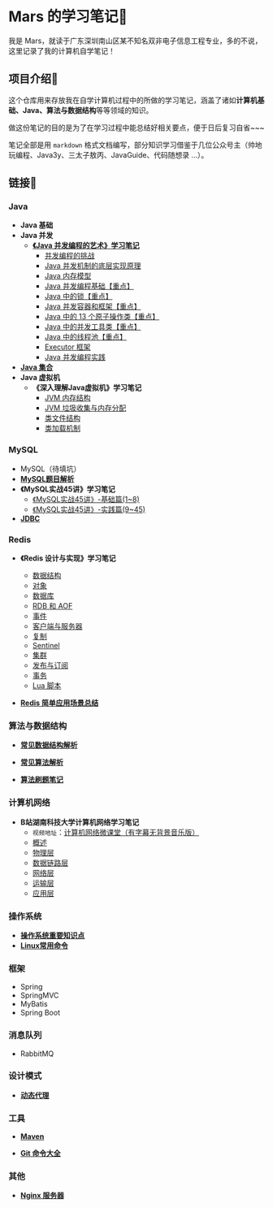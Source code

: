 # Mars 的学习笔记📕

我是 Mars，就读于广东深圳南山区某不知名双非电子信息工程专业，多的不说，这里记录了我的计算机自学笔记！



## 项目介绍💬

这个仓库用来存放我在自学计算机过程中的所做的学习笔记，涵盖了诸如**计算机基础、Java、算法与数据结构**等等领域的知识。

做这份笔记的目的是为了在学习过程中能总结好相关要点，便于日后复习自省~~~

笔记全部是用 `markdown` 格式文档编写，部分知识学习借鉴于几位公众号主（帅地玩编程、Java3y、三太子敖丙、JavaGuide、代码随想录 ...）。



## 链接🔗

### Java

- **Java 基础**
- **Java 并发**
  - **[《Java 并发编程的艺术》学习笔记](./Java_Concurrency/Java并发编程的艺术学习笔记/Java并发编程.md)**
    - [并发编程的挑战](./Java_Concurrency/Java并发编程的艺术学习笔记/1-并发编程的挑战.md)
    - [Java 并发机制的底层实现原理](./Java_Concurrency/Java并发编程的艺术学习笔记/2-Java并发机制的底层实现原理.md)
    - [Java 内存模型](./Java_Concurrency/Java并发编程的艺术学习笔记/3-Java内存模型.md)
    - [Java 并发编程基础【重点】](./Java_Concurrency/Java并发编程的艺术学习笔记/4-Java并发编程基础.md)
    - [Java 中的锁【重点】](./Java_Concurrency/Java并发编程的艺术学习笔记/5-Java中的锁.md)
    - [Java 并发容器和框架【重点】](./Java_Concurrency/Java并发编程的艺术学习笔记/6-Java并发容器和框架.md)
    - [Java 中的 13 个原子操作类【重点】](./Java_Concurrency/Java并发编程的艺术学习笔记/7-Java中的13个原子操作类.md)
    - [Java 中的并发工具类【重点】](./Java_Concurrency/Java并发编程的艺术学习笔记/8-Java中的并发工具类.md)
    - [Java 中的线程池【重点】](./Java_Concurrency/Java并发编程的艺术学习笔记/9-Java中的线程池.md)
    - [Executor 框架](./Java_Concurrency/Java并发编程的艺术学习笔记/10-Executor框架.md)
    - [Java 并发编程实践](./Java_Concurrency/Java并发编程的艺术学习笔记/11-Java并发编程实践.md)
- **[Java 集合](./Java_Container/Java集合.md)**
- **Java 虚拟机**
  - **《深入理解Java虚拟机》学习笔记**
    - [JVM 内存结构](./JVM/深入理解java虚拟机学习笔记/JVM内存结构.md)
    - [JVM 垃圾收集与内存分配](./JVM/深入理解java虚拟机学习笔记/JVM垃圾收集与内存分配.md)
    - [类文件结构](./JVM/深入理解java虚拟机学习笔记/类文件结构.md)
    - [类加载机制](./JVM/深入理解java虚拟机学习笔记/类加载机制.md)



### MySQL

- MySQL（待填坑）
- **[MySQL题目解析](./MySQL/MySQL题目解析.md)**
- **《MySQL实战45讲》学习笔记**
  - [《MySQL实战45讲》-基础篇(1~8)](./MySQL/《MySQL实战45讲》笔记/MySQL实战45讲-基础篇(1~8).md)
  - [《MySQL实战45讲》-实践篇(9~45)](./MySQL/《MySQL实战45讲》笔记/MySQL实战45讲-实践篇(9~45).md)
- **[JDBC](./JDBC/JDBC.md)**



### Redis

- **《Redis 设计与实现》学习笔记**
  - [数据结构](./Redis/Redis设计与实现笔记/Redis设计与实现-1-数据结构.md)
  - [对象](./Redis/Redis设计与实现笔记/Redis设计与实现-2-对象.md)
  - [数据库](./Redis/Redis设计与实现笔记/Redis设计与实现-3-数据库.md)
  - [RDB 和 AOF](./Redis/Redis设计与实现笔记/Redis设计与实现-4-RDB持久化和AOF持久化.md)
  - [事件](./Redis/Redis设计与实现笔记/Redis设计与实现-5-事件.md)
  - [客户端与服务器](./Redis/Redis设计与实现笔记/Redis设计与实现-6-客户端与服务器.md)
  - [复制](./Redis/Redis设计与实现笔记/Redis设计与实现-7-复制.md)
  - [Sentinel](./Redis/Redis设计与实现笔记/Redis设计与实现-8-Sentinel.md)
  - [集群](./Redis/Redis设计与实现笔记/Redis设计与实现-9-集群.md)
  - [发布与订阅](./Redis/Redis设计与实现笔记/Redis设计与实现-10-发布与订阅.md)
  - [事务](./Redis/Redis设计与实现笔记/Redis设计与实现-11-事务.md)
  - [Lua 脚本](./Redis/Redis设计与实现笔记/Redis设计与实现-12-Lua脚本.md)

- **[Redis 简单应用场景总结](./Redis/Redis的简单应用场景总结.md)**



### 算法与数据结构

- **[常见数据结构解析](./Data_Structure/常见数据结构详解.md)**

- **[常见算法解析](./Algorithm/常见算法解析.md)**

- **[算法刷题笔记](./Algorithm/算法刷题笔记.md)**



### 计算机网络

- **B站湖南科技大学计算机网络学习笔记**
  - `视频地址`：[计算机网络微课堂（有字幕无背景音乐版）](https://www.bilibili.com/video/BV1c4411d7jb?share_source=copy_web)
  - [概述](./NetWork/湖科大计算机网络学习笔记/计算机网络第一章（概述）/计算机网络第1章（概述）.md)
  - [物理层](./NetWork/湖科大计算机网络学习笔记/计算机网络第二章（物理层）/计算机网络第2章（物理层）.md)
  - [数据链路层](./NetWork/湖科大计算机网络学习笔记/计算机网络第三章（数据链路层）/计算机网络第3章（数据链路层）.md)
  - [网络层](./NetWork/湖科大计算机网络学习笔记/计算机网络第四章（网络层）/计算机网络第4章（网络层）.md)
  - [运输层](./NetWork/湖科大计算机网络学习笔记/计算机网络第五章（运输层）/计算机网络第5章（运输层）.md)
  - [应用层](./NetWork/湖科大计算机网络学习笔记/计算机网络第六章（应用层）/计算机网络第6章（应用层）.md)



### 操作系统

- **[操作系统重要知识点](./OS/操作系统考题解析.md)**
- **[Linux常用命令](./Linux_Command/Linux常用命令.md)**



### 框架

- Spring
- SpringMVC
- MyBatis
- Spring Boot



### 消息队列

- RabbitMQ



### 设计模式

- **[动态代理](./Dynamic_Proxy/动态代理.md)**



### 工具

- **[Maven](./Maven/maven笔记.md)**

- **[Git 命令大全](./Git/Git命令大全.md)**



### 其他

- **[Nginx 服务器](./Nginx/Nginx.md)**

